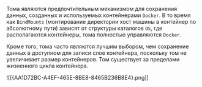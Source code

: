 Тома являются предпочтительным механизмом для сохранения данных, созданных
и используемых контейнерами `Docker`. В то время как `BindMounts` (монтирование директории хост машины в контейнер по абсолютному пути) зависят от структуры каталогов `OS`, где располагаются контейнеры, тома полностью управляются `Docker`.

Кроме того, тома часто являются лучшим выбором, чем сохранение данных в доступном для записи слое контейнера, поскольку том не увеличивает размер контейнеров. Том существует за пределами жизненного цикла контейнера.

![[{AA1D72BC-A4EF-465E-8BE8-8465B236B8E4}.png]]

